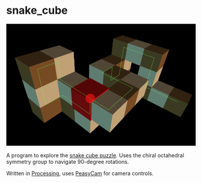 # snake_cube

![snake cube viz](screenshot.png?raw=true "snake")

A program to explore the [snake cube puzzle](https://en.wikipedia.org/wiki/Snake_cube). Uses the chiral octahedral symmetry group to navigate 90-degree rotations.

Written in [Processing](https://processing.org/), uses [PeasyCam](https://mrfeinberg.com/peasycam/) for camera controls.
